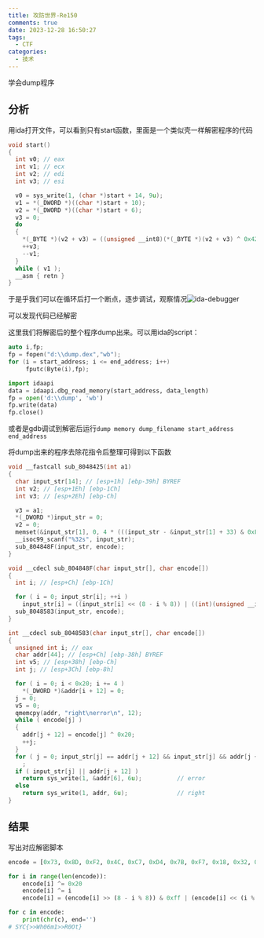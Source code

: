 ```yaml
---
title: 攻防世界-Re150
comments: true
date: 2023-12-28 16:50:27
tags:
  - CTF
categories:
  - 技术
---
```


学会dump程序
## 分析

用ida打开文件，可以看到只有start函数，里面是一个类似壳一样解密程序的代码

```c
void start()
{
  int v0; // eax
  int v1; // ecx
  int v2; // edi
  int v3; // esi

  v0 = sys_write(1, (char *)start + 14, 9u);
  v1 = *(_DWORD *)((char *)start + 10);
  v2 = *(_DWORD *)((char *)start + 6);
  v3 = 0;
  do
  {
    *(_BYTE *)(v2 + v3) = ((unsigned __int8)(*(_BYTE *)(v2 + v3) ^ 0x42) >> 3) | (32 * (*(_BYTE *)(v2 + v3) ^ 0x42));
    ++v3;
    --v1;
  }
  while ( v1 );
  __asm { retn }
}
```

于是乎我们可以在循环后打一个断点，逐步调试，观察情况![ida-debugger](https://img.jks.moe/od/01tklsjzhf2odlypq6xvejclvdyymiojvn)

可以发现代码已经解密

这里我们将解密后的整个程序dump出来。可以用ida的script：

```c
auto i,fp;
fp = fopen("d:\\dump.dex","wb");
for (i = start_address; i <= end_address; i++)
     fputc(Byte(i),fp);
```

```python
import idaapi
data = idaapi.dbg_read_memory(start_address, data_length)
fp = open('d:\\dump', 'wb')
fp.write(data)
fp.close()
```

或者是gdb调试到解密后运行`dump memory dump_filename start_address end_address`

将dump出来的程序去除花指令后整理可得到以下函数

```c
void __fastcall sub_8048425(int a1)
{
  char input_str[14]; // [esp+1h] [ebp-39h] BYREF
  int v2; // [esp+1Eh] [ebp-1Ch]
  int v3; // [esp+2Eh] [ebp-Ch]

  v3 = a1;
  *(_DWORD *)input_str = 0;
  v2 = 0;
  memset(&input_str[1], 0, 4 * (((input_str - &input_str[1] + 33) & 0xFFFFFFFC) >> 2));
  __isoc99_scanf("%32s", input_str);
  sub_804848F(input_str, encode);
}
```

```c
void __cdecl sub_804848F(char input_str[], char encode[])
{
  int i; // [esp+Ch] [ebp-1Ch]

  for ( i = 0; input_str[i]; ++i )
    input_str[i] = ((input_str[i] << (8 - i % 8)) | ((int)(unsigned __int8)input_str[i] >> (i % 8))) ^ i;
  sub_8048583(input_str, encode);
}
```

```c
int __cdecl sub_8048583(char input_str[], char encode[])
{
  unsigned int i; // eax
  char addr[44]; // [esp+Ch] [ebp-38h] BYREF
  int v5; // [esp+38h] [ebp-Ch]
  int j; // [esp+3Ch] [ebp-8h]

  for ( i = 0; i < 0x20; i += 4 )
    *(_DWORD *)&addr[i + 12] = 0;
  j = 0;
  v5 = 0;
  qmemcpy(addr, "right\nerror\n", 12);
  while ( encode[j] )
  {
    addr[j + 12] = encode[j] ^ 0x20;
    ++j;
  }
  for ( j = 0; input_str[j] == addr[j + 12] && input_str[j] && addr[j + 12]; ++j )
    ;
  if ( input_str[j] || addr[j + 12] )
    return sys_write(1, &addr[6], 6u);          // error
  else
    return sys_write(1, addr, 6u);              // right
}
```

## 结果

写出对应解密脚本

```python
encode = [0x73, 0x8D, 0xF2, 0x4C, 0xC7, 0xD4, 0x7B, 0xF7, 0x18, 0x32, 0x71, 0x0D, 0xCF, 0xDC, 0x67, 0x4F, 0x7F, 0x0B, 0x6D]

for i in range(len(encode)):
    encode[i] ^= 0x20
    encode[i] ^= i
    encode[i] = (encode[i] >> (8 - i % 8)) & 0xff | (encode[i] << (i % 8)) & 0xff

for c in encode:
    print(chr(c), end='')
# SYC{>>Wh06m1>>R0Ot}
```

